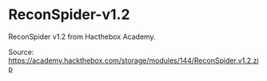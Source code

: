# ReconSpider-v1.2

ReconSpider v1.2 from Hacthebox Academy.

Source: https://academy.hackthebox.com/storage/modules/144/ReconSpider.v1.2.zip
